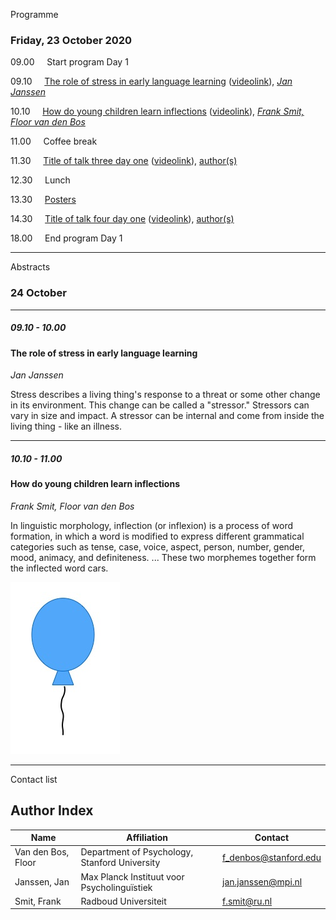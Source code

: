 
Programme

### Friday, 23 October 2020
09.00 &nbsp;&nbsp;&nbsp; Start program Day 1

09.10 &nbsp;&nbsp;&nbsp; [The role of stress in early language learning](./mpal/abstracts#the-role-of-stress-in-early-language-learning) ([videolink](./mpal/video)), [*Jan Janssen*](./mpal/authors)

10.10 &nbsp;&nbsp;&nbsp; [How do young children learn inflections](./mpal/abstracts#how-do-young-children-learn-inflections) ([videolink](./mpal/video)), [*Frank Smit, Floor van den Bos*](./mpal/authors)

11.00 &nbsp;&nbsp;&nbsp; Coffee break

11.30 &nbsp;&nbsp;&nbsp; [Title of talk three day one](./mpal/abstracts#title-of-talk-three-day-one) ([videolink](./mpal/video)), [author(s)](./mpal/authors)

12.30 &nbsp;&nbsp;&nbsp; Lunch

13.30 &nbsp;&nbsp;&nbsp; [Posters](./mpal/poster-overview)

14.30 &nbsp;&nbsp;&nbsp; [Title of talk four day one](./mpal/abstracts#title-of-talk-four-day-one) ([videolink](./mpal/video)), [author(s)](./mpal/authors)

18.00 &nbsp;&nbsp;&nbsp; End program Day 1

---

Abstracts

### 24 October

---

##### 09.10 - 10.00

#### The role of stress in early language learning

*Jan Janssen*

Stress describes a living thing's response to a threat or some other change in its environment. This change can be called a "stressor." Stressors can vary in size and impact. A stressor can be internal and come from inside the living thing - like an illness.

---

##### 10.10 - 11.00

#### How do young children learn inflections

*Frank Smit, Floor van den Bos*

In linguistic morphology, inflection (or inflexion) is a process of word formation, in which a word is modified to express different grammatical categories such as tense, case, voice, aspect, person, number, gender, mood, animacy, and definiteness. ... These two morphemes together form the inflected word cars.

![insert table/figure here](./balloon_blue.jpg)

---

Contact list

## Author Index

<!-- on alfabetic order of last name? -->

|Name|Affiliation|Contact|
|---|---|---|
|Van den Bos, Floor|Department of Psychology, Stanford University|f_denbos@stanford.edu|
|Janssen, Jan|Max Planck Instituut voor Psycholinguïstiek|jan.janssen@mpi.nl|
|Smit, Frank|Radboud Universiteit|f.smit@ru.nl|
